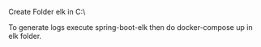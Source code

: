 Create Folder elk in C:\

To generate logs execute spring-boot-elk then do docker-compose up in elk folder.